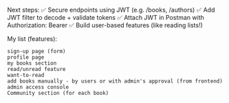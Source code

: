 Next steps:
✅ Secure endpoints using JWT (e.g. /books, /authors)
✅ Add JWT filter to decode + validate tokens
✅ Attach JWT in Postman with Authorization: Bearer <token>
✅ Build user-based features (like reading lists!)


My list (features):

    sign-up page (form)
    profile page
    my books section
    read/unread feature
    want-to-read
    add books manually - by users or with admin's approval (from frontend)
    admin access console
    Community section (for each book)